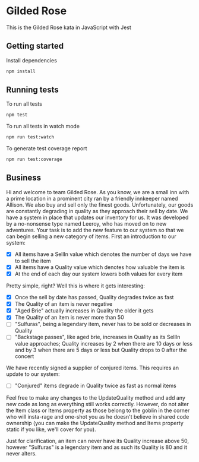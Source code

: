 # Gilded Rose

This is the Gilded Rose kata in JavaScript with Jest

## Getting started

Install dependencies

```sh
npm install
```

## Running tests

To run all tests

```sh
npm test
```

To run all tests in watch mode

```sh
npm run test:watch
```

To generate test coverage report

```sh
npm run test:coverage
```

## Business

Hi and welcome to team Gilded Rose. As you know, we are a small inn with a prime location in a
prominent city ran by a friendly innkeeper named Allison. We also buy and sell only the finest goods.
Unfortunately, our goods are constantly degrading in quality as they approach their sell by date. We
have a system in place that updates our inventory for us. It was developed by a no-nonsense type named
Leeroy, who has moved on to new adventures. Your task is to add the new feature to our system so that
we can begin selling a new category of items. First an introduction to our system:

- [x] All items have a SellIn value which denotes the number of days we have to sell the item
- [x] All items have a Quality value which denotes how valuable the item is
- [x] At the end of each day our system lowers both values for every item

Pretty simple, right? Well this is where it gets interesting:

- [x] Once the sell by date has passed, Quality degrades twice as fast
- [x] The Quality of an item is never negative
- [x] "Aged Brie" actually increases in Quality the older it gets
- [x] The Quality of an item is never more than 50
- [ ] "Sulfuras", being a legendary item, never has to be sold or decreases in Quality
- [ ] "Backstage passes", like aged brie, increases in Quality as its SellIn value approaches;
      Quality increases by 2 when there are 10 days or less and by 3 when there are 5 days or less but
      Quality drops to 0 after the concert

We have recently signed a supplier of conjured items. This requires an update to our system:

- [ ] "Conjured" items degrade in Quality twice as fast as normal items

Feel free to make any changes to the UpdateQuality method and add any new code as long as everything
still works correctly. However, do not alter the Item class or Items property as those belong to the
goblin in the corner who will insta-rage and one-shot you as he doesn't believe in shared code
ownership (you can make the UpdateQuality method and Items property static if you like, we'll cover
for you).

Just for clarification, an item can never have its Quality increase above 50, however "Sulfuras" is a
legendary item and as such its Quality is 80 and it never alters.
